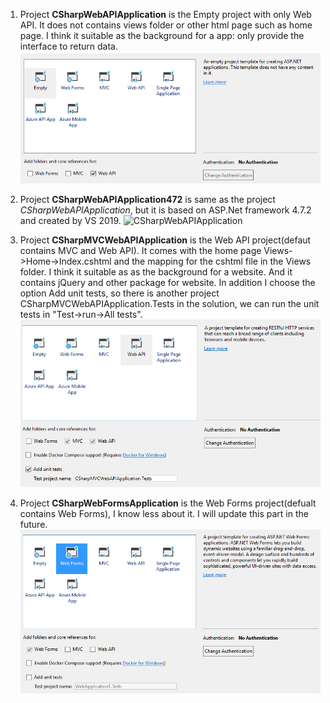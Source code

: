 1. Project **CSharpWebAPIApplication** is the Empty project with only Web API. It does not contains views folder or other html page such as home page. I think it suitable as the background for a app: only provide the interface to return data.
![CSharpWebAPIApplication](https://github.com/lvjianjunljj/CSharpWebDemo/blob/master/info_img/CSharpWebAPIApplication.png)

2. Project **CSharpWebAPIApplication472** is same as the project *CSharpWebAPIApplication*, but it is based on ASP.Net framework 4.7.2 and created by VS 2019. 
![CSharpWebAPIApplication](https://github.com/lvjianjunljj/CSharpWebDemo/blob/master/info_img/CSharpWebAPIApplication472.png)



3. Project **CSharpMVCWebAPIApplication** is the Web API project(defaut contains MVC and Web API). It comes with the home page Views->Home->Index.cshtml and the mapping for the cshtml file in the Views folder. I think it suitable as as the background for a website. And it contains jQuery and other package for website. In addition I choose the option Add unit tests, so there is another project CSharpMVCWebAPIApplication.Tests in the solution, we can run the unit tests in "Test->run->All tests".
![CSharpMVCWebAPIApplication](https://github.com/lvjianjunljj/CSharpWebDemo/blob/master/info_img/CSharpMVCWebAPIApplication.png)

4. Project **CSharpWebFormsApplication** is the Web Forms project(defualt contains Web Forms), I know less about it. I will update this part in the future.
![CSharpWebFormsApplication](https://github.com/lvjianjunljj/CSharpWebDemo/blob/master/info_img/CSharpWebFormsApplication.png)
